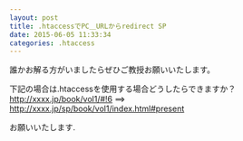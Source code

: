 ```yaml
---
layout: post
title: .htaccessでPC＿URLからredirect SP
date: 2015-06-05 11:33:34
categories: .htaccess
---
```

<!-- {% raw %} -->
<p>誰かお解る方がいましたらぜひご教授お願いいたします。</p>

<p>下記の場合は.htaccessを使用する場合どうしたらできますか？<br>
<a href="http://xxxx.jp/book/vol1/#!6" rel="nofollow">http://xxxx.jp/book/vol1/#!6</a>  ==>  <a href="http://xxxx.jp/sp/book/vol1/index.html#present" rel="nofollow">http://xxxx.jp/sp/book/vol1/index.html#present</a></p>

<p>お願いいたします.</p>
<!-- {% endraw %} -->
